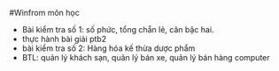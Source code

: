 #Winfrom môn học 
 - Bài kiểm tra số 1: số phức, tổng chẵn lẻ, căn bậc hai. 
 - thực hành bài giải ptb2
 - bài kiểm tra số 2: Hàng hóa kế thừa dược phẩm
 - BTL: quản lý khách sạn, quản lý bán xe, quản lý bán hàng computer 
